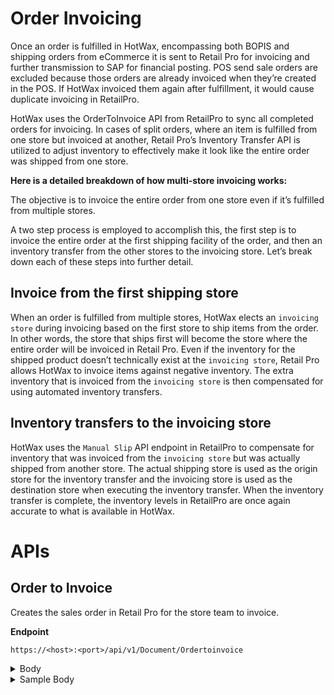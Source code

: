 # Order Invoicing

Once an order is fulfilled in HotWax, encompassing both BOPIS and shipping orders from eCommerce it is sent to Retail Pro for invoicing and further transmission to SAP for financial posting. POS send sale orders are excluded because those orders are already invoiced when they’re created in the POS. If HotWax invoiced them again after fulfillment, it would cause duplicate invoicing in RetailPro.

HotWax uses the OrderToInvoice API from RetailPro to sync all completed orders for invoicing. 
In cases of split orders, where an item is fulfilled from one store but invoiced at another, Retail Pro’s Inventory Transfer API is utilized to adjust inventory to effectively make it look like the entire order was shipped from one store.

**Here is a detailed breakdown of how multi-store invoicing works:**

The objective is to invoice the entire order from one store even if it’s fulfilled from multiple stores.

A two step process is employed to accomplish this, the first step is to invoice the entire order at the first shipping facility of the order, and then an inventory transfer from the other stores to the invoicing store. Let’s break down each of these steps into further detail.

## Invoice from the first shipping store
When an order is fulfilled from multiple stores, HotWax elects an `invoicing store` during invoicing based on the first store to ship items from the order. In other words, the store that ships first will become the store where the entire order will be invoiced in Retail Pro. Even if the inventory for the shipped product doesn’t technically exist at the `invoicing store`, Retail Pro allows HotWax to invoice items against negative inventory. The extra inventory that is invoiced from the `invoicing store` is then compensated for using automated inventory transfers.



## Inventory transfers to the invoicing store
HotWax uses the `Manual Slip` API endpoint in RetailPro to compensate for inventory that was invoiced from the `invoicing store` but was actually shipped from another store. The actual shipping store is used as the origin store for the inventory transfer and the invoicing store is used as the destination store when executing the inventory transfer. When the inventory transfer is complete, the inventory levels in RetailPro are once again accurate to what is available in HotWax.


# APIs

## Order to Invoice

Creates the sales order in Retail Pro for the store team to invoice.

**Endpoint**

```
https://<host>:<port>/api/v1/Document/Ordertoinvoice
```

<details>
<summary>Body</summary>

```json
{
  // General information about the order
  "InvoicingStore": "",
  "OrderNo": "",
  "CreatedDate": "",
  "DeliveryType": 0,
  "PaymentType": 0,
  "TotalAmt": 0,
  "TotalDiscAmt": 0,
  "ShippingAmt": 0,

  // Shipping details for the customer
  "CustomerShipping": {
    "FirstName": "",
    "LastName": "",
    "Email": "",
    "Address1": "",
    "Address2": "",
    "City": "",
    "Country": "",
    "NoDocument": "",
    "Phone": ""
  },

  // Billing details for the customer
  "CustomerBilling": {
    "FirstName": "",
    "LastName": "",
    "Email": "",
    "Address1": "",  // Billing address line 1
    "Address2": "",
    "City": "",
    "Country": "",
    "NoDocument": "",
    "Phone": ""
  },

  // List of items in the order
  "Items": [
    {
      // Details of the first item
      "UPC": "",
      "OrigPrice": 0,
      "OrigTax": 0,
      "Price": 0,
      "Tax": 0,
      "Qty": 0,
      "StoreOrig": "",  // Store where the item originates
      "StoreDest": ""   // Store where the item is destined
    },
    {
      // Details of the second item
      "UPC": "",
      "OrigPrice": 0,
      "OrigTax": 0,
      "Price": 40,
      "Tax": 4.60,
      "Qty": 1,
      "StoreOrig": "",
      "StoreDest": ""
    }
    // Additional items can be added to this array as needed
  ]
}
```
</details>

<details>
<summary>Sample Body</summary>

```json
{
  "InvoicingStore": "SVA32",
  "OrderNo": "00000001",
  "CreatedDate": "2023-03-20T11:29:00",
  "DeliveryType": 1,
  "PaymentType": 1,
  "TotalAmt": 40,
  "TotalDiscAmt": 10,
  "ShippingAmt": 0,

  "CustomerShipping": {
    "FirstName": "Alan",
    "LastName": "Ventura",
    "Email": "alan.ventura@ejje.com",
    "Address1": "Colonia San Francisco",
    "Address2": "Calle las Camelias, #75",
    "City": "San Salvador",
    "Country": "El Salvador",
    "NoDocument": "039583310",
    "Phone": "23251988"
  },

  "CustomerBilling": {
    "FirstName": "Alan",
    "LastName": "Ventura",
    "Email": "alan.ventura@ejje.com",
    "Address1": "Colonia San Francisco",
    "Address2": "Calle las Camelias, #75",
    "City": "San Salvador",
    "Country": "El Salvador",
    "NoDocument": "039583310",
    "Phone": "23251988"
  },

  "Items": [
    {
      "UPC": "8720116122558",
      "OrigPrice": 50,
      "OrigTax": 5.75,
      "Price": 40,
      "Tax": 4.60,
      "Qty": 1,
      "StoreOrig": "P22",
      "StoreDest": "A36"
    },
    {
      "UPC": "8720116127799",
      "OrigPrice": 50,
      "OrigTax": 5.75,
      "Price": 40,
      "Tax": 4.60,
      "Qty": 1,
      "StoreOrig": "A27",
      "StoreDest": "A36"
    }
  ]
}
```
</details>